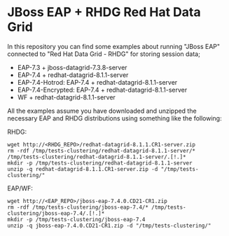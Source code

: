 # JBoss EAP + RHDG Red Hat Data Grid

In this repository you can find some examples about running "JBoss EAP" connected to "Red Hat Data Grid - RHDG" for storing session data;

* EAP-7.3 + jboss-datagrid-7.3.8-server
* EAP-7.4 + redhat-datagrid-8.1.1-server
* EAP-7.4-Hotrod: EAP-7.4 + redhat-datagrid-8.1.1-server
* EAP-7.4-Encrypted: EAP-7.4 + redhat-datagrid-8.1.1-server
* WF + redhat-datagrid-8.1.1-server

All the examples assume you have downloaded and unzipped the necessary EAP and RHDG distributions using something like the following:

RHDG:

```
wget http://<RHDG_REPO>/redhat-datagrid-8.1.1.CR1-server.zip
rm -rdf /tmp/tests-clustering/redhat-datagrid-8.1.1-server/* /tmp/tests-clustering/redhat-datagrid-8.1.1-server/.[!.]*
mkdir -p /tmp/tests-clustering/redhat-datagrid-8.1.1-server
unzip -q redhat-datagrid-8.1.1.CR1-server.zip -d "/tmp/tests-clustering/"
```

EAP/WF:

```
wget http://<EAP_REPO>/jboss-eap-7.4.0.CD21-CR1.zip
rm -rdf /tmp/tests-clustering/jboss-eap-7.4/* /tmp/tests-clustering/jboss-eap-7.4/.[!.]*
mkdir -p /tmp/tests-clustering/jboss-eap-7.4
unzip -q jboss-eap-7.4.0.CD21-CR1.zip -d "/tmp/tests-clustering/"
```
